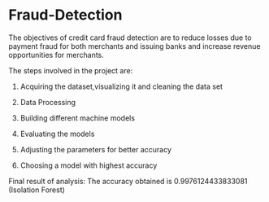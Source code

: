 # Fraud-Detection
 
The objectives of credit card fraud detection are to reduce losses due to payment fraud for both merchants and issuing banks and increase revenue opportunities for merchants.

The steps involved in the project are:
 
 1. Acquiring the dataset,visualizing it and cleaning the data set
 
 2. Data Processing
 
 3. Building different machine models
 
 4. Evaluating the models
 
 5. Adjusting the parameters for better accuracy
 
 6. Choosing a model with highest accuracy
 
 Final result of analysis:
The accuracy obtained is 0.9976124433833081 (Isolation Forest)
